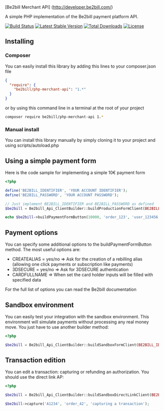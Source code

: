 [Be2bill Merchant API] (http://developer.be2bill.com/)

A simple PHP implementation of the Be2bill payment platform API.

[![Build Status](https://travis-ci.org/be2bill/php-merchant-api.svg?branch=master)](https://travis-ci.org/be2bill/php-merchant-api)
[![Latest Stable Version](https://poser.pugx.org/be2bill/php-merchant-api/v/stable)](https://packagist.org/packages/be2bill/php-merchant-api) 
[![Total Downloads](https://poser.pugx.org/be2bill/php-merchant-api/downloads)](https://packagist.org/packages/be2bill/php-merchant-api) 
[![License](https://poser.pugx.org/be2bill/php-merchant-api/license)](https://packagist.org/packages/be2bill/php-merchant-api)

## Installing

### Composer
You can easily install this library by adding this lines to your composer.json file

```json
{
  "require": {
    "be2bill/php-merchant-api": "1.*"
  }
}
```

or by using this command line in a terminal at the root of your project

```bash
composer require be2bill/php-merchant-api 1.*
```

### Manual install
You can install this library manually by simply cloning it to your project and using scripts/autoload.php


## Using a simple payment form

Here is the code sample for implementing a simple 10€ payment form

```php
<?php

define('BE2BILL_IDENTIFIER', 'YOUR ACCOUNT IDENTIFIER');
define('BE2BILL_PASSWORD', 'YOUR ACCOUNT PASSWORD');

// Just implement BE2BILL_IDENTIFIER and BE2BILL_PASSWORD as defined
$be2bill = Be2bill_Api_ClientBuilder::buildProductionFormClient(BE2BILL_IDENTIFIER, BE2BILL_PASSWORD);

echo $be2bill->buildPaymentFormButton(10000, 'order_123', 'user_123456', 'Payment sample');
```

## Payment options
You can specify some additional options to the buildPaymentFormButton method.
The most useful options are:
- CREATEALIAS = yes/no => Ask for the creation of a rebilling alias (allowing one click payments or subscription like payments)
- 3DSECURE = yes/no => Ask for 3DSECURE authentication
- CARDFULLNAME => When set the card holder inputs will be filled with specified data

For the full list of options you can read the Be2bill documentation

## Sandbox environment
You can easily test your integration with the sandbox environment. This environment will simulate payments without processing any real money move.
You just have to use another builder method:

```php
<?php

$be2bill = Be2bill_Api_ClientBuilder::buildSandboxFormClient(BE2BILL_IDENTIFIER, BE2BILL_PASSWORD);
```

## Transaction edition
You can edit a transaction: capturing or refunding an authorization.
You should use the direct link AP:

```php
<?php

$be2bill = Be2bill_Api_ClientBuilder::buildSandboxDirectLinkClient(BE2BILL_IDENTIFIER, BE2BILL_PASSWORD);

$be2bill->capture('A1234', 'order_42', 'capturing a transaction');
```


